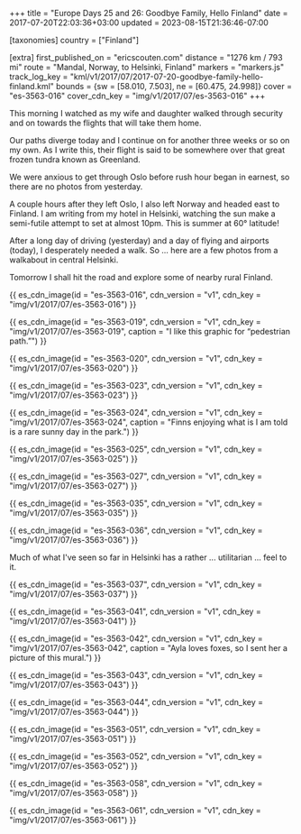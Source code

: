+++
title = "Europe Days 25 and 26: Goodbye Family, Hello Finland"
date = 2017-07-20T22:03:36+03:00
updated = 2023-08-15T21:36:46-07:00

[taxonomies]
country = ["Finland"]

[extra]
first_published_on = "ericscouten.com"
distance = "1276 km / 793 mi"
route = "Mandal, Norway, to Helsinki, Finland"
markers = "markers.js"
track_log_key = "kml/v1/2017/07/2017-07-20-goodbye-family-hello-finland.kml"
bounds = {sw = [58.010, 7.503], ne = [60.475, 24.998]}
cover = "es-3563-016"
cover_cdn_key = "img/v1/2017/07/es-3563-016"
+++

This morning I watched as my wife and daughter walked through security and on towards the flights that will take them home.

Our paths diverge today and I continue on for another three weeks or so on my own. As I write this, their flight is said to be somewhere over that great frozen tundra known as Greenland.

<!-- more -->

We were anxious to get through Oslo before rush hour began in earnest, so there are no photos from yesterday.

A couple hours after they left Oslo, I also left Norway and headed east to Finland. I am writing from my hotel in Helsinki, watching the sun make a semi-futile attempt to set at almost 10pm. This is summer at 60° latitude!

After a long day of driving (yesterday) and a day of flying and airports (today), I desperately needed a walk. So ... here are a few photos from a walkabout in central Helsinki.

Tomorrow I shall hit the road and explore some of nearby rural Finland.

{{ es_cdn_image(id = "es-3563-016", cdn_version = "v1", cdn_key = "img/v1/2017/07/es-3563-016") }}

{{ es_cdn_image(id = "es-3563-019", cdn_version = "v1", cdn_key = "img/v1/2017/07/es-3563-019", caption = "I like this graphic for “pedestrian path.”") }}

{{ es_cdn_image(id = "es-3563-020", cdn_version = "v1", cdn_key = "img/v1/2017/07/es-3563-020") }}

{{ es_cdn_image(id = "es-3563-023", cdn_version = "v1", cdn_key = "img/v1/2017/07/es-3563-023") }}

{{ es_cdn_image(id = "es-3563-024", cdn_version = "v1", cdn_key = "img/v1/2017/07/es-3563-024", caption = "Finns enjoying what is I am told is a rare sunny day in the park.") }}

{{ es_cdn_image(id = "es-3563-025", cdn_version = "v1", cdn_key = "img/v1/2017/07/es-3563-025") }}

{{ es_cdn_image(id = "es-3563-027", cdn_version = "v1", cdn_key = "img/v1/2017/07/es-3563-027") }}

{{ es_cdn_image(id = "es-3563-035", cdn_version = "v1", cdn_key = "img/v1/2017/07/es-3563-035") }}

{{ es_cdn_image(id = "es-3563-036", cdn_version = "v1", cdn_key = "img/v1/2017/07/es-3563-036") }}

Much of what I've seen so far in Helsinki has a rather ... utilitarian ... feel to it.

{{ es_cdn_image(id = "es-3563-037", cdn_version = "v1", cdn_key = "img/v1/2017/07/es-3563-037") }}

{{ es_cdn_image(id = "es-3563-041", cdn_version = "v1", cdn_key = "img/v1/2017/07/es-3563-041") }}

{{ es_cdn_image(id = "es-3563-042", cdn_version = "v1", cdn_key = "img/v1/2017/07/es-3563-042", caption = "Ayla loves foxes, so I sent her a picture of this mural.") }}

{{ es_cdn_image(id = "es-3563-043", cdn_version = "v1", cdn_key = "img/v1/2017/07/es-3563-043") }}

{{ es_cdn_image(id = "es-3563-044", cdn_version = "v1", cdn_key = "img/v1/2017/07/es-3563-044") }}

{{ es_cdn_image(id = "es-3563-051", cdn_version = "v1", cdn_key = "img/v1/2017/07/es-3563-051") }}

{{ es_cdn_image(id = "es-3563-052", cdn_version = "v1", cdn_key = "img/v1/2017/07/es-3563-052") }}

{{ es_cdn_image(id = "es-3563-058", cdn_version = "v1", cdn_key = "img/v1/2017/07/es-3563-058") }}

{{ es_cdn_image(id = "es-3563-061", cdn_version = "v1", cdn_key = "img/v1/2017/07/es-3563-061") }}
